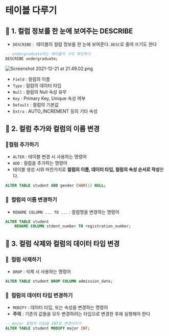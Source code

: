 # 테이블 다루기

## 📌 1. 컬럼 정보를 한 눈에 보여주는 DESCRIBE

- `DESCRIBE` :  테이블의 컬럼 정보를 한 눈에 보여준다. `DESC`로 줄여 쓰기도 한다

```sql
-- undergraduate라는 테이블의 구조 확인하기
DESCRIBE undergraduate;
```

![Screenshot 2021-12-21 at 21.49.02.png](%E1%84%90%E1%85%A6%E1%84%8B%E1%85%B5%E1%84%87%E1%85%B3%E1%86%AF%20%E1%84%83%E1%85%A1%E1%84%85%E1%85%AE%E1%84%80%E1%85%B5%20c91e626b229e46af84c9121ac4cc896d/Screenshot_2021-12-21_at_21.49.02.png)

- `Field` : 컬럼의 이름
- `Type` : 컬럼의 데이터 타입
- `Null` : 컬럼의 Null 속성 유무
- `Key` : Primary Key, Unique 속성 여부
- `Default` : 컬럼의 기본값
- `Extra` : AUTO_INCREMENT 등의 기타 속성

## 📌 2. 컬럼 추가와 컬럼의 이름 변경

### 📝컬럼 추가하기

- `ALTER` : 테이블 변경 시 사용하는 명령어
- `ADD` : 컬럼을 추가하는 명령어
- 테이블 생성 시와 마찬가지로 **컬럼의 이름, 데이터 타입, 컬럼의 속성 순서로 작성**한다.

```sql
ALTER TABLE student ADD gender CHAR(1) NULL;
```

### 📝  컬럼의 이름 변경하기

- `RENAME COLUMN ... TO ...` : 컬럼명을 변경하는 명령어

```sql
ALTER TABLE student 
	RENAME COLUMN stdent_number TO registration_number;
```

## 📌 3. 컬럼 삭제와 컬럼의 데이터 타입 변경

### 📝  컬럼 삭제하기

- `DROP` : 삭제 시 사용하는 명령어

```sql
ALTER TABLE student DROP COLUMN admission_date;
```

### 📝  컬럼의 데이터 타입 변경하기

- `MODIFY` : 데이터 타입, 또는 속성을 변경하는 명령어
- **주의** : 기존의 값들을 모두 변경하려는 타입으로 변경한 후에 실행해야 한다

```sql
-- major 컬럼의 타입을 INT로 변경시키기
ALTER TABLE student MODIFY major INT;
```